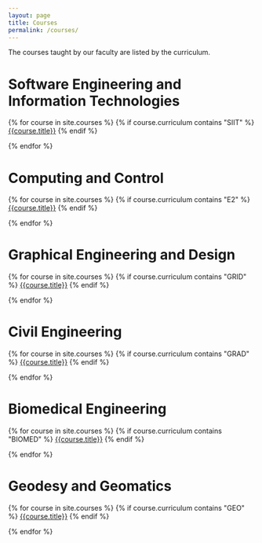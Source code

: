 ```yaml
---
layout: page
title: Courses
permalink: /courses/
---
```


The courses taught by our faculty are listed by the curriculum.

Software Engineering and Information Technologies
=================================================

{% for course in site.courses %}
  {% if course.curriculum contains "SIIT" %}
  [{{course.title}}]({{site.baseurl}}{{course.url}})
  {% endif %}

{% endfor %}

Computing and Control
=====================

{% for course in site.courses %}
  {% if course.curriculum contains "E2" %}
  [{{course.title}}]({{site.baseurl}}{{course.url}})
  {% endif %}
  
{% endfor %}

Graphical Engineering and Design
================================

{% for course in site.courses %}
  {% if course.curriculum contains "GRID" %}
  [{{course.title}}]({{site.baseurl}}{{course.url}})
  {% endif %}

{% endfor %}


Civil Engineering
=================

{% for course in site.courses %}
  {% if course.curriculum contains "GRAD" %}
  [{{course.title}}]({{site.baseurl}}{{course.url}})
  {% endif %}

{% endfor %}


Biomedical Engineering
======================

{% for course in site.courses %}
  {% if course.curriculum contains "BIOMED" %}
  [{{course.title}}]({{site.baseurl}}{{course.url}})
  {% endif %}

{% endfor %}


Geodesy and Geomatics
=====================

{% for course in site.courses %}
  {% if course.curriculum contains "GEO" %}
  [{{course.title}}]({{site.baseurl}}{{course.url}})
  {% endif %}

{% endfor %}
